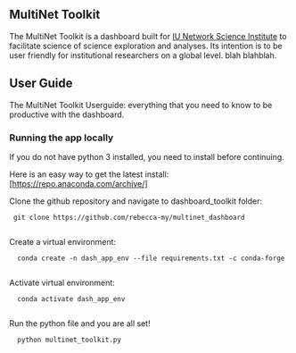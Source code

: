 ## MultiNet Toolkit
The MultiNet Toolkit is a dashboard built for [IU Network Science Institute](https://iuni.iu.edu/) to facilitate science of science exploration and analyses.  Its intention is to be user friendly for institutional researchers on a global level.  blah blahblah.

## User Guide

The MultiNet Toolkit Userguide: everything that you need to know to be productive with the dashboard.

### Running the app locally

If you do not have python 3 installed, you need to install before continuing.  

Here is an easy way to get the latest install: [https://repo.anaconda.com/archive/]

Clone the github repository and navigate to dashboard_toolkit folder:
  ```
   git clone https://github.com/rebecca-my/multinet_dashboard
   
  ```
Create a virtual environment:
```
  conda create -n dash_app_env --file requirements.txt -c conda-forge
  
```
Activate virtual environment:
```
  conda activate dash_app_env
  
```
Run the python file and you are all set!
```
  python multinet_toolkit.py
  
```
